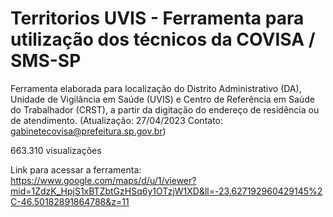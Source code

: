 # Territorios UVIS - Ferramenta para utilização dos técnicos da COVISA / SMS-SP

Ferramenta elaborada para localização do Distrito Administrativo (DA), Unidade de Vigilância em Saúde (UVIS) e Centro de Referência em Saúde do Trabalhador (CRST), a partir da digitação do endereço de residência ou de atendimento.
(Atualização: 27/04/2023 Contato: gabinetecovisa@prefeitura.sp.gov.br)

663.310 visualizações

Link para acessar a ferramenta: https://www.google.com/maps/d/u/1/viewer?mid=1ZdzK_HpjS1xBTZbtGzHSq6y1OTzjW1XD&ll=-23.627192960429145%2C-46.50182891864788&z=11
